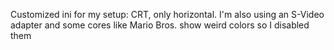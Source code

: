 Customized ini for my setup: CRT, only horizontal. I'm also using an S-Video adapter and some cores like Mario Bros. show weird colors so I disabled them
